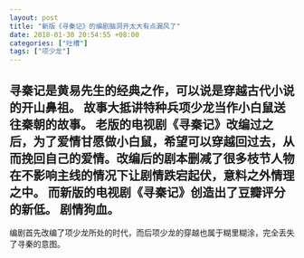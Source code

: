 ```yaml
---
layout: post
title: "新版《寻秦记》的编剧脑洞开太大有点漏风了"
date: 2018-01-30 20:54:55 +08:00
categories: ["吐槽"]
tags: ["项少龙"]
---
```


寻秦记是黄易先生的经典之作，可以说是穿越古代小说的开山鼻祖。
故事大抵讲特种兵项少龙当作小白鼠送往秦朝的故事。
老版的电视剧《寻秦记》改编过之后，为了爱情甘愿做小白鼠，希望可以穿越回过去，从而挽回自己的爱情。改编后的剧本删减了很多枝节人物在不影响主线的情况下让剧情跌宕起伏，意料之外情理之中。
而新版的电视剧《寻秦记》创造出了豆瓣评分的新低。
剧情狗血。
-----------
编剧首先改编了项少龙所处的时代，而后项少龙的穿越也属于糊里糊涂，完全丢失了寻秦的意图。